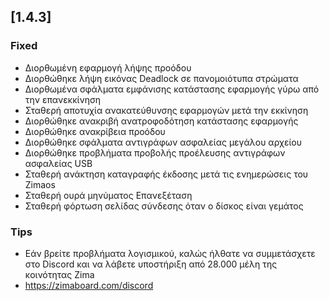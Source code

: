 ## [1.4.3]
### Fixed
- Διορθωμένη εφαρμογή λήψης προόδου
- Διορθώθηκε λήψη εικόνας Deadlock σε πανομοιότυπα στρώματα
- Διορθωμένα σφάλματα εμφάνισης κατάστασης εφαρμογής γύρω από την επανεκκίνηση
- Σταθερή αποτυχία ανακατεύθυνσης εφαρμογών μετά την εκκίνηση
- Διορθώθηκε ανακριβή ανατροφοδότηση κατάστασης εφαρμογής
- Διορθώθηκε ανακρίβεια προόδου
- Διορθώθηκε σφάλματα αντιγράφων ασφαλείας μεγάλου αρχείου
- Διορθώθηκε προβλήματα προβολής προέλευσης αντιγράφων ασφαλείας USB
- Σταθερή ανάκτηση καταγραφής έκδοσης μετά τις ενημερώσεις του Zimaos
- Σταθερή ουρά μηνύματος Επανεξέταση
- Σταθερή φόρτωση σελίδας σύνδεσης όταν ο δίσκος είναι γεμάτος
### Tips
- Εάν βρείτε προβλήματα λογισμικού, καλώς ήλθατε να συμμετάσχετε στο Discord και να λάβετε υποστήριξη από 28.000 μέλη της κοινότητας Zima
- <a href = "https://zimaboard.com/discord" target = "_ blank" style = "χρώμα: μπλε"> https://zimaboard.com/discord </a>
